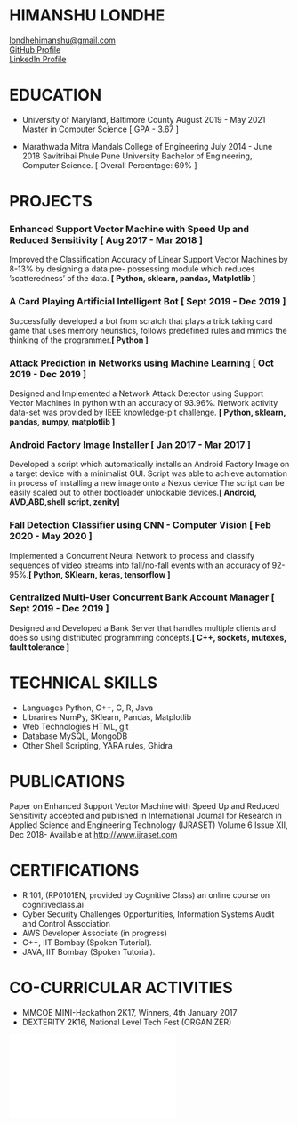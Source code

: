 # HIMANSHU LONDHE

londhehimanshu@gmail.com <br />
[GitHub Profile](http://github.com/himanshulondhe) <br />
[LinkedIn Profile](https://www.linkedin.com/in/himanshu-londhe)

# EDUCATION


* University of Maryland, Baltimore County August 2019 - May 2021
Master in Computer Science [ GPA - 3.67 ]


* Marathwada Mitra Mandals College of Engineering July 2014 - June 2018
Savitribai Phule Pune University
Bachelor of Engineering, Computer Science. [ Overall Percentage: 69% ]

# PROJECTS
### Enhanced Support Vector Machine with Speed Up and Reduced Sensitivity [ Aug 2017 - Mar 2018 ]
Improved the Classification Accuracy of Linear Support Vector Machines by 8-13% by designing a data pre-
possessing module which reduces ’scatteredness’ of the data. **[ Python, sklearn, pandas, Matplotlib ]**

### A Card Playing Artificial Intelligent Bot [ Sept 2019 - Dec 2019 ]
Successfully developed a bot from scratch that plays a trick taking card game that uses memory heuristics,
follows predefined rules and mimics the thinking of the programmer.**[ Python ]**

### Attack Prediction in Networks using Machine Learning [ Oct 2019 - Dec 2019 ]
Designed and Implemented a Network Attack Detector using Support Vector Machines in python with an
accuracy of 93.96%. Network activity data-set was provided by IEEE knowledge-pit challenge. **[ Python,
sklearn, pandas, numpy, matplotlib ]**

### Android Factory Image Installer [ Jan 2017 - Mar 2017 ]
Developed a script which automatically installs an Android Factory Image on a target device with a minimalist
GUI. Script was able to achieve automation in process of installing a new image onto a Nexus device The script
can be easily scaled out to other bootloader unlockable devices.**[ Android, AVD,ABD,shell script, zenity]**

### Fall Detection Classifier using CNN - Computer Vision [ Feb 2020 - May 2020 ]
Implemented a Concurrent Neural Network to process and classify sequences of video streams into fall/no-fall
events with an accuracy of 92-95%.**[ Python, SKlearn, keras, tensorflow ]**

### Centralized Multi-User Concurrent Bank Account Manager [ Sept 2019 - Dec 2019 ]
Designed and Developed a Bank Server that handles multiple clients and does so using distributed programming
concepts.**[ C++, sockets, mutexes, fault tolerance ]**

# TECHNICAL SKILLS

* Languages Python, C++, C, R, Java
* Librarires NumPy, SKlearn, Pandas, Matplotlib
* Web Technologies HTML, git
* Database MySQL, MongoDB
* Other Shell Scripting, YARA rules, Ghidra

# PUBLICATIONS

Paper on Enhanced Support Vector Machine with Speed Up and Reduced Sensitivity accepted and published
in International Journal for Research in Applied Science and Engineering Technology (IJRASET) Volume 6
Issue XII, Dec 2018- Available at http://www.ijraset.com


# CERTIFICATIONS

* R 101, (RP0101EN, provided by Cognitive Class) an online course on cognitiveclass.ai
* Cyber Security Challenges Opportunities, Information Systems Audit and Control Association
* AWS Developer Associate (in progress)
* C++, IIT Bombay (Spoken Tutorial).
* JAVA, IIT Bombay (Spoken Tutorial).

# CO-CURRICULAR ACTIVITIES

* MMCOE MINI-Hackathon 2K17, Winners, 4th January 2017
* DEXTERITY 2K16, National Level Tech Fest (ORGANIZER)

<embed src="Resume/Himanshu_Londhe_resume.pdf" type="application/pdf">

<object data="Resume/Himanshu_Londhe_resume.pdf" type="application/pdf" width="100%"> 
</object>
